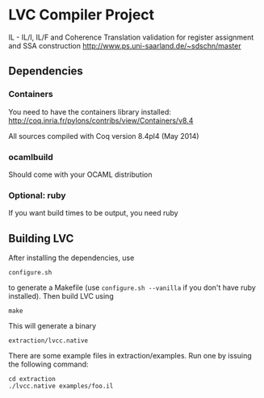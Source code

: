 # LVC Compiler Project
IL - IL/I, IL/F and Coherence
Translation validation for register assignment and SSA construction
http://www.ps.uni-saarland.de/~sdschn/master

## Dependencies

### Containers
You need to have the containers library installed:
http://coq.inria.fr/pylons/contribs/view/Containers/v8.4

All sources compiled with Coq version 8.4pl4 (May 2014)

### ocamlbuild
Should come with your OCAML distribution

### Optional: ruby
If you want build times to be output, you need ruby

## Building LVC

After installing the dependencies, use

	configure.sh

to generate a Makefile (use `configure.sh --vanilla` if you don't have ruby installed). Then build LVC using

	make

This will generate a binary

	extraction/lvcc.native

There are some example files in extraction/examples.
Run one by issuing the following command:

	cd extraction
	./lvcc.native examples/foo.il
